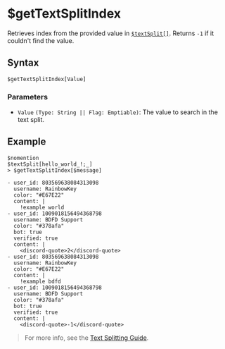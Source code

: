 # $getTextSplitIndex 
Retrieves index from the provided value in [`$textSplit[]`](./textSplit.md). Returns `-1` if it couldn't find the value.

## Syntax
``` 
$getTextSplitIndex[Value]
``` 

### Parameters 
- `Value` `(Type: String || Flag: Emptiable)`: The value to search in the text split.

## Example 
```
$nomention
$textSplit[hello_world_!;_]
> $getTextSplitIndex[$message]
```

``` discord yaml
- user_id: 803569638084313098
  username: RainbowKey
  color: "#E67E22"
  content: |
    !example world
- user_id: 1009018156494368798
  username: BDFD Support
  color: "#378afa"
  bot: true
  verified: true
  content: |
    <discord-quote>2</discord-quote>
- user_id: 803569638084313098
  username: RainbowKey
  color: "#E67E22"
  content: |
    !example bdfd
- user_id: 1009018156494368798
  username: BDFD Support
  color: "#378afa"
  bot: true
  verified: true
  content: |
    <discord-quote>-1</discord-quote>
```

> For more info, see the [Text Splitting Guide](../guides/general/textSplitting.md).
